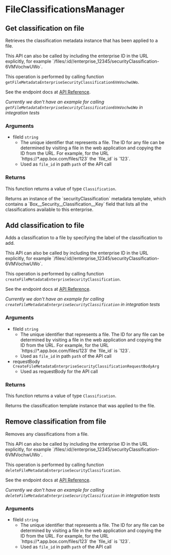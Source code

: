 # FileClassificationsManager

## Get classification on file

Retrieves the classification metadata instance that
has been applied to a file.

This API can also be called by including the enterprise ID in the
URL explicitly, for example
&#x60;/files/:id//enterprise_12345/securityClassification-6VMVochwUWo&#x60;.

This operation is performed by calling function `getFileMetadataEnterpriseSecurityClassification6VmVochwUWo`.

See the endpoint docs at
[API Reference](https://developer.box.com/reference/get-files-id-metadata-enterprise-security-classification-6-vm-vochw-u-wo/).

*Currently we don't have an example for calling `getFileMetadataEnterpriseSecurityClassification6VmVochwUWo` in integration tests*

### Arguments

- fileId `string`
  - The unique identifier that represents a file.  The ID for any file can be determined by visiting a file in the web application and copying the ID from the URL. For example, for the URL &#x60;https://*.app.box.com/files/123&#x60; the &#x60;file_id&#x60; is &#x60;123&#x60;.
  - Used as `file_id` in path `path` of the API call


### Returns

This function returns a value of type `Classification`.

Returns an instance of the &#x60;securityClassification&#x60; metadata
template, which contains a &#x60;Box__Security__Classification__Key&#x60;
field that lists all the classifications available to this
enterprise.


## Add classification to file

Adds a classification to a file by specifying the label of the
classification to add.

This API can also be called by including the enterprise ID in the
URL explicitly, for example
&#x60;/files/:id//enterprise_12345/securityClassification-6VMVochwUWo&#x60;.

This operation is performed by calling function `createFileMetadataEnterpriseSecurityClassification`.

See the endpoint docs at
[API Reference](https://developer.box.com/reference/post-files-id-metadata-enterprise-security-classification-6-vm-vochw-u-wo/).

*Currently we don't have an example for calling `createFileMetadataEnterpriseSecurityClassification` in integration tests*

### Arguments

- fileId `string`
  - The unique identifier that represents a file.  The ID for any file can be determined by visiting a file in the web application and copying the ID from the URL. For example, for the URL &#x60;https://*.app.box.com/files/123&#x60; the &#x60;file_id&#x60; is &#x60;123&#x60;.
  - Used as `file_id` in path `path` of the API call
- requestBody `CreateFileMetadataEnterpriseSecurityClassificationRequestBodyArg`
  - Used as requestBody for the API call


### Returns

This function returns a value of type `Classification`.

Returns the classification template instance
that was applied to the file.


## Remove classification from file

Removes any classifications from a file.

This API can also be called by including the enterprise ID in the
URL explicitly, for example
&#x60;/files/:id//enterprise_12345/securityClassification-6VMVochwUWo&#x60;.

This operation is performed by calling function `deleteFileMetadataEnterpriseSecurityClassification`.

See the endpoint docs at
[API Reference](https://developer.box.com/reference/delete-files-id-metadata-enterprise-security-classification-6-vm-vochw-u-wo/).

*Currently we don't have an example for calling `deleteFileMetadataEnterpriseSecurityClassification` in integration tests*

### Arguments

- fileId `string`
  - The unique identifier that represents a file.  The ID for any file can be determined by visiting a file in the web application and copying the ID from the URL. For example, for the URL &#x60;https://*.app.box.com/files/123&#x60; the &#x60;file_id&#x60; is &#x60;123&#x60;.
  - Used as `file_id` in path `path` of the API call


